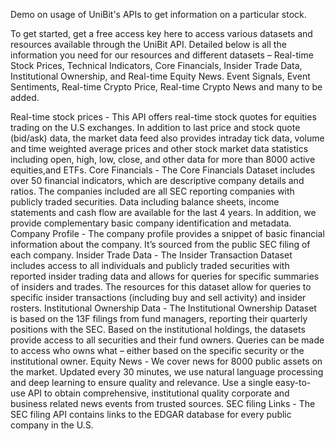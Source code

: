 Demo on usage of UniBit's APIs to get information on a particular stock.

To get started, get a free access key here to access various datasets and resources available through the UniBit API. Detailed below is all the information you need for our resources and different datasets – Real-time Stock Prices, Technical Indicators, Core Financials, Insider Trade Data, Institutional Ownership, and Real-time Equity News. Event Signals, Event Sentiments, Real-time Crypto Price, Real-time Crypto News and many to be added.

Real-time stock prices - This API offers real-time stock quotes for equities trading on the U.S exchanges. In addition to last price and stock quote (bid/ask) data, the market data feed also provides intraday tick data, volume and time weighted average prices and other stock market data statistics including open, high, low, close, and other data for more than 8000 active equities,and ETFs.
Core Financials - The Core Financials Dataset includes over 50 financial indicators, which are descriptive company details and ratios. The companies included are all SEC reporting companies with publicly traded securities. Data including balance sheets, income statements and cash flow are available for the last 4 years. In addition, we provide complementary basic company identification and metadata.
Company Profile - The company profile provides a snippet of basic financial information about the company. It’s sourced from the public SEC filing of each company.
Insider Trade Data - The Insider Transaction Dataset includes access to all individuals and publicly traded securities with reported insider trading data and allows for queries for specific summaries of insiders and trades. The resources for this dataset allow for queries to specific insider transactions (including buy and sell activity) and insider rosters.
Institutional Ownership Data - The Institutional Ownership Dataset is based on the 13F filings from fund managers, reporting their quarterly positions with the SEC. Based on the institutional holdings, the datasets provide access to all securities and their fund owners. Queries can be made to access who owns what – either based on the specific security or the institutional owner.
Equity News - We cover news for 8000 public assets on the market. Updated every 30 minutes, we use natural language processing and deep learning to ensure quality and relevance. Use a single easy-to-use API to obtain comprehensive, institutional quality corporate and business related news events from trusted sources.
SEC filing Links - The SEC filing API contains links to the EDGAR database for every public company in the U.S.